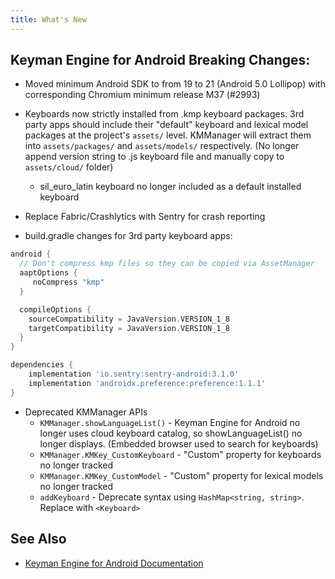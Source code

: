 ```yaml
---
title: What's New
---
```


## Keyman Engine for Android Breaking Changes: ##
* Moved minimum Android SDK to from 19 to 21 (Android 5.0 Lollipop) with corresponding Chromium minimum release M37 (#2993)
* Keyboards now strictly installed from .kmp keyboard packages. 3rd party apps should include their "default" keyboard and 
  lexical model packages at the project's `assets/` level. KMManager will extract them into `assets/packages/` and 
  `assets/models/` respectively. (No longer append version string to .js keyboard file and manually copy to 
  `assets/cloud/` folder)
    * sil_euro_latin keyboard no longer included as a default installed keyboard 

* Replace Fabric/Crashlytics with Sentry for crash reporting
* build.gradle changes for 3rd party keyboard apps:

```groovy
android {
  // Don't compress kmp files so they can be copied via AssetManager
  aaptOptions {
     noCompress "kmp"
  }

  compileOptions {
    sourceCompatibility = JavaVersion.VERSION_1_8
    targetCompatibility = JavaVersion.VERSION_1_8
  }
}

dependencies {
    implementation 'io.sentry:sentry-android:3.1.0'
    implementation 'androidx.preference:preference:1.1.1'
}
```

* Deprecated KMManager APIs
    * `KMManager.showLanguageList()` - Keyman Engine for Android no longer uses cloud keyboard catalog, so showLanguageList() 
      no longer displays. (Embedded browser used to search for keyboards)
    * `KMManager.KMKey_CustomKeyboard` - "Custom" property for keyboards no longer tracked
    * `KMManager.KMKey_CustomModel` - "Custom" property for lexical models no longer tracked
    * `addKeyboard` - Deprecate syntax using `HashMap<string, string>`. Replace with `<Keyboard>`

## See Also
* [Keyman Engine for Android Documentation](index)